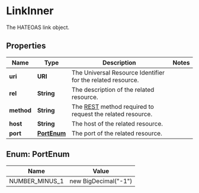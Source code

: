 

# LinkInner

The HATEOAS link object.

## Properties

| Name | Type | Description | Notes |
|------------ | ------------- | ------------- | -------------|
|**uri** | **URI** | The Universal Resource Identifier for the related resource. |  |
|**rel** | **String** | The description of the related resource. |  |
|**method** | **String** | The [REST](https://en.wikipedia.org/wiki/Representational_state_transfer) method required to request the related resource. |  |
|**host** | **String** | The host of the related resource. |  |
|**port** | [**PortEnum**](#PortEnum) | The port of the related resource. |  |



## Enum: PortEnum

| Name | Value |
|---- | -----|
| NUMBER_MINUS_1 | new BigDecimal(&quot;-1&quot;) |



